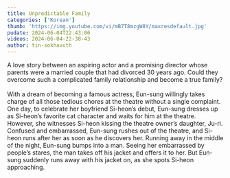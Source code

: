 ```yaml
---
title: Unpredictable Family
categories: ['Korean']
thumb: 'https://img.youtube.com/vi/mB7T8mzgW8Y/maxresdefault.jpg'
pudate: 2024-06-04T22:43:06
videos: 2024-06-04-22-38-43
author: tin-sokhavuth
---
```

A love story between an aspiring actor and a promising director
whose parents were a married couple that had divorced 30 years ago.
Could they overcome such a complicated family relationship
and become a true family?
<br/><br/>
With a dream of becoming a famous actress, Eun-sung willingly takes charge of all those tedious chores at the theatre without a single complaint. One day, to celebrate her boyfriend Si-heon’s debut, Eun-sung dresses up as Si-heon’s favorite cat character and waits for him at the theatre. However, she witnesses Si-heon kissing the theatre owner’s daughter, Ju-ri. Confused and embarrassed, Eun-sung rushes out of the theatre, and Si-heon runs after her as soon as he discovers her. Running away in the middle of the night, Eun-sung bumps into a man. Seeing her embarrassed by people’s stares, the man takes off his jacket and offers it to her. But Eun-sung suddenly runs away with his jacket on, as she spots Si-heon approaching.